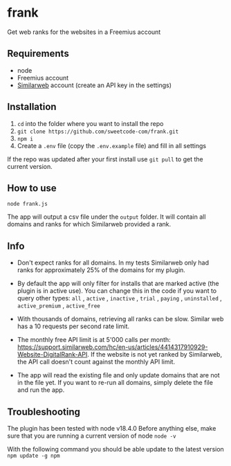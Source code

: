 # frank

Get web ranks for the websites in a Freemius account


## Requirements

- node 
- Freemius account
- [Similarweb](https://www.similarweb.com/) account (create an API key in the settings)

## Installation 

1. `cd` into the folder where you want to install the repo
2. `git clone https://github.com/sweetcode-com/frank.git`
3. `npm i`
4. Create a `.env` file (copy the `.env.example` file) and fill in all settings

If the repo was updated after your first install use `git pull` to get the current version.

## How to use

`node frank.js`

The app will output a csv file under the `output` folder. It will contain all domains and ranks for which Similarweb provided a rank.

## Info

- Don't expect ranks for all domains. In my tests Similarweb only had ranks for approximately 25% of the domains for my plugin. 

- By default the app will only filter for installs that are marked active (the plugin is in active use). You can change this in the code if you want to query other types: `all` , `active` , `inactive` , `trial` , `paying` , `uninstalled` , `active_premium` , `active_free`

- With thousands of domains, retrieving all ranks can be slow. Similar web has a 10 requests per second rate limit.

- The monthly free API limit is at 5'000 calls per month: https://support.similarweb.com/hc/en-us/articles/4414317910929-Website-DigitalRank-API. If the website is not yet ranked by Similarweb, the API call doesn't count against the monthly API limit. 

- The app will read the existing file and only update domains that are not in the file yet. 
If you want to re-run all domains, simply delete the file and run the app. 

## Troubleshooting 

The plugin has been tested with node v18.4.0
Before anything else, make sure that you are running a current version of node `node -v`

With the following command you should be able update to the latest version `npm update -g npm`